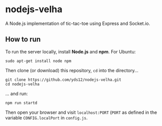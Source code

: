 # nodejs-velha

A Node.js implementation of tic-tac-toe using Express and Socket.io.

## How to run

To run the server locally, install **Node.js** and **npm**. For Ubuntu:

    sudo apt-get install node npm

Then clone (or download) this repository, `cd` into the directory...

    git clone https://github.com/yds12/nodejs-velha.git
    cd nodejs-velha

... and run:

    npm run startd

Then open your browser and visit `localhost:PORT` (`PORT` as defined in the
variable `CONFIG.localPort` in `config.js`.
